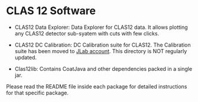 CLAS 12 Software
=================

- CLAS12 Data Explorer: Data Explorer for CLAS12 data. It allows plotting any CLAS12 detector sub-syatem with cuts with few clicks.
- CLAS12 DC Calibration: DC Calibration suite for CLAS12. The Calibration suite has been moved to [JLab account](https://github.com/JeffersonLab/clas12calibration-dc). This directory is NOT regularly updated.

- Clas12lib: Contains CoatJava and other dependencies packed in a single jar.

Please read the README file inside each package for detailed instructions for that specific package.

